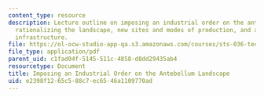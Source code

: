 ```yaml
---
content_type: resource
description: Lecture outline on imposing an industrial order on the antebellum landscape,
  rationalizing the landscape, new sites and modes of production, and a new transportation
  infrastructure.
file: https://ol-ocw-studio-app-qa.s3.amazonaws.com/courses/sts-036-technology-and-nature-in-american-history-spring-2008/e2398f1265c588c7ec6546a1109770ad_wk4_outline.pdf
file_type: application/pdf
parent_uid: c1fad04f-5145-511c-4858-d8dd29435ab4
resourcetype: Document
title: Imposing an Industrial Order on the Antebellum Landscape
uid: e2398f12-65c5-88c7-ec65-46a1109770ad
---
```

